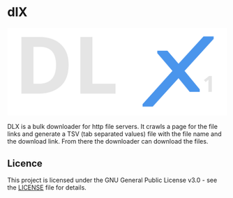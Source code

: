 # dlX

![logo](doc/logo.svg)

DLX is a bulk downloader for http file servers. It crawls a page for the file links and generate a TSV (tab separated values) file with the file name and the download link. From there the downloader can download the files.

## Licence

This project is licensed under the GNU General Public License v3.0 - see the [LICENSE](LICENSE) file for details.

